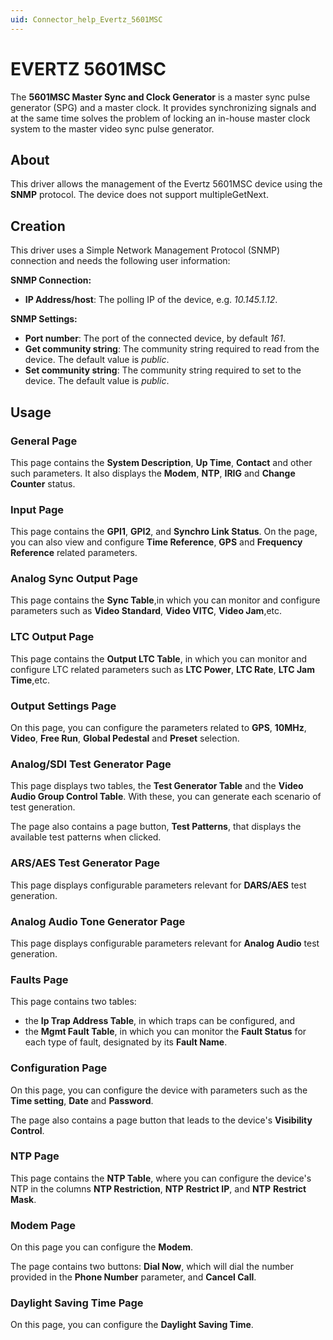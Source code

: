 ```yaml
---
uid: Connector_help_Evertz_5601MSC
---
```


# EVERTZ 5601MSC

The **5601MSC Master Sync and Clock Generator** is a master sync pulse generator (SPG) and a master clock. It provides synchronizing signals and at the same time solves the problem of locking an in-house master clock system to the master video sync pulse generator.

## About

This driver allows the management of the Evertz 5601MSC device using the **SNMP** protocol. The device does not support multipleGetNext.

## Creation

This driver uses a Simple Network Management Protocol (SNMP) connection and needs the following user information:

**SNMP Connection:**

- **IP Address/host**: The polling IP of the device, e.g. *10.145.1.12*.

**SNMP Settings:**

- **Port number**: The port of the connected device, by default *161*.
- **Get community string**: The community string required to read from the device. The default value is *public*.
- **Set community string**: The community string required to set to the device. The default value is *public*.

## Usage

### General Page

This page contains the **System Description**, **Up Time**, **Contact** and other such parameters. It also displays the **Modem**, **NTP**, **IRIG** and **Change Counter** status.

### Input Page

This page contains the **GPI1**, **GPI2**, and **Synchro Link Status**. On the page, you can also view and configure **Time Reference**, **GPS** and **Frequency Reference** related parameters.

### Analog Sync Output Page

This page contains the **Sync Table**,in which you can monitor and configure parameters such as **Video Standard**, **Video VITC**, **Video Jam**,etc.

### LTC Output Page

This page contains the **Output LTC Table**, in which you can monitor and configure LTC related parameters such as **LTC Power**, **LTC Rate**, **LTC Jam Time**,etc.

### Output Settings Page

On this page, you can configure the parameters related to **GPS**, **10MHz**, **Video**, **Free Run**, **Global Pedestal** and **Preset** selection.

### Analog/SDI Test Generator Page

This page displays two tables, the **Test Generator Table** and the **Video Audio Group Control Table**. With these, you can generate each scenario of test generation.

The page also contains a page button, **Test Patterns**, that displays the available test patterns when clicked.

### ARS/AES Test Generator Page

This page displays configurable parameters relevant for **DARS/AES** test generation.

### Analog Audio Tone Generator Page

This page displays configurable parameters relevant for **Analog Audio** test generation.

### Faults Page

This page contains two tables:

- the **Ip Trap Address Table**, in which traps can be configured, and
- the **Mgmt Fault Table**, in which you can monitor the **Fault Status** for each type of fault, designated by its **Fault Name**.

### Configuration Page

On this page, you can configure the device with parameters such as the **Time setting**, **Date** and **Password**.

The page also contains a page button that leads to the device's **Visibility Control**.

### NTP Page

This page contains the **NTP Table**, where you can configure the device's NTP in the columns **NTP **Restriction****, **NTP** **Restrict IP**, and **NTP** **Restrict Mask**.

### Modem Page

On this page you can configure the **Modem**.

The page contains two buttons: **Dial Now**, which will dial the number provided in the **Phone Number** parameter, and **Cancel Call**.

### Daylight Saving Time Page

On this page, you can configure the **Daylight Saving Time**.
